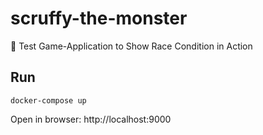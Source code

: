 # scruffy-the-monster
:dog: Test Game-Application to Show Race Condition in Action
## Run
```
docker-compose up
```
Open in browser: http://localhost:9000
